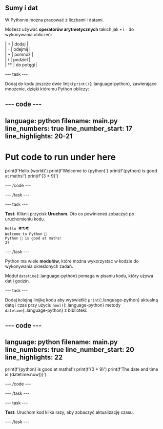## Sumy i dat

W Pythonie można pracować z liczbami i datami.

Możesz używać **operatorów arytmetycznych** takich jak `+` i `-` do wykonywania obliczeń:

| + | dodaj |   
| - | odejmij |   
| * | pomnóż |   
| / | podziel |   
| ** | do potęgi |


--- task ---

Dodaj do kodu jeszcze dwie linijki `print()`{:.language-python}, zawierające mnożenie, dzięki któremu Python obliczy:

--- code ---
---
language: python filename: main.py line_numbers: true line_number_start: 17
line_highlights: 20-21
---
# Put code to run under here
print(f'Hello {world}') print(f'Welcome to {python}') print(f'{python} is good at maths!') print(f'{3 * 9}')

--- /code ---

--- /task ---

--- task ---

**Test:** Kliknij przycisk **Uruchom**. Oto co powinieneś zobaczyć po uruchomieniu kodu.

```
Hello 🌍🌎🌏
Welcome to Python 🐍
Python 🐍 is good at maths!
27
```

--- /task ---

Python ma wiele **modułów**, które można wykorzystać w kodzie do wykonywania określonych zadań.

Moduł `datetime`{:.language-python} pomaga w pisaniu kodu, który używa dat i godzin.

--- task ---

Dodaj kolejną linijkę kodu  aby wyświetlić `print`{:.language-python} aktualną datę i czas przy użyciu `now()`{:.language-python} metody `datetime`{:.language-python} z biblioteki:

--- code ---
---
language: python filename: main.py line_numbers: true line_number_start: 20
line_highlights: 22
---

print(f'{python} is good at maths!') print(f'{3 * 9}') print(f'The date and time is {datetime.now()}')

--- /code ---

--- /task ---

--- task ---

**Test:** Uruchom kod kilka razy, aby zobaczyć aktualizację czasu.

--- /task ---


